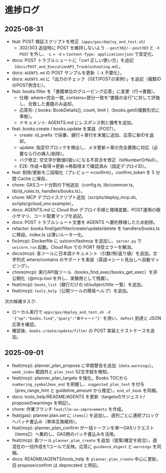 # 進捗ログ

## 2025-08-31

- feat: POST 検証スクリプトを修正（`apps/gas/deploy_and_test.sh`）
  - 302/303 追従時に POST を維持しないよう `--post302/--post303` と `-X POST` を外し、`-L` + `-d` + `Content-Type: application/json` で安定化。
- docs: POST トラブルシュートに「curl 正しい使い方」を追記（`docs/POST_and_ExecutionAPI_Troubleshooting.md`）。
- docs: `AGENTS.md` の POST サンプルを更新（`-X` 不要化）。
- docs: `AGENTS.md` に「出力のチェック（GET/POSTの実例）」を追記（複数IDのPOST例含む）。
- feat: books.filter を「書籍単位のグルーピング応答」に変更（行→書籍）。
  - 仕様: where=完全一致, contains=部分一致を“書籍の全行”に対して評価し、合致した書籍のみ返却。
  - 応答形: { books: BookDetails[], count, limit }（books.getの複数形式に準拠）。
  - ドキュメント: AGENTS.md にレスポンス例と備考を追加。
- feat: books.create / books.update を実装（POST）。
  - create: id_prefix で採番、親行＋章行を末尾に追加、応答に新IDを返却。
  - update: 指定IDブロックを検出し、メタ更新＋章の完全置換に対応（必要なら行の挿入/削除）。
  - バグ修正: 空文字が数値0扱いになる不具合を修正（toNumberOrNull）。
  - E2E: 作成→取得→更新→再取得まで確認済み（固定デプロイID）。
- feat: 削除/更新を二段階化（プレビュー→confirm）。confirm_token を 5 分間 Cache に保存。
- chore: GASコード分割の下地追加（config.ts, lib/common.ts, lib/id_rules.ts, handlers/books.ts）。
- chore: MCP デプロイスクリプト追加（scripts/deploy_mcp.sh, scripts/gcloud_env.example）。
- docs: AGENTS.md に Cloud Run デプロイ手順と環境変数、POST運用の極小サマリ、コード配置マップを追記。
- docs: POST トラブルシュート文書を AGENTS へ要約移植したため削除。
- refactor: books.find/get/filter/create/update/delete を handlers/books.ts に移設。index.ts は薄いルーター化。
- fix(mcp): Dockerfile に uvicorn/fastmcp を追加し、`server.py` で `uvicorn.run` 起動。Cloud Run での PORT 待受エラーを解消。
 - docs(mcp): 各ツールに日本語ドキュメント（引数/例/返り値）を追加。文字列式 where/contains のサポートを実装（英語→シート見出しへ自動マッピング）。
 - chore(mcp): 実行API版ツール（books_find_exec/books_get_exec）を非公開化（@mcp.tool を外し、実験用として残置）。
 - feat(mcp): `books_list`（親行だけの id/subject/title 一覧）を追加。
 - feat(mcp): `tools_help`（公開ツールの簡易ヘルプ）を追加。

次の候補タスク:
- ローカル実行で `apps/gas/deploy_and_test.sh -d '{"op":"books.find","query":"青チャート"}'` を用い、`doPost` 到達と JSON 応答を確認。
- 確認後、`books.create/update/filter` の POST 実装とテストケースを追加。

## 2025-09-01

- feat(mcp): planner_plan_propose に早期警告を追加（`data.warnings`）。`week_index` 範囲外と `plan_text` 52文字超を検知。
- feat(mcp): planner_plan_targets を強化。Books TOCから `numbering_symbol`/`max_end` を把握し、`suggested_plan_text` を付与（prev_range_hint と guideline_amount から推定）。`end_of_book` を同梱。
- docs: tools_help/README/AGENTS を更新（targetsのサジェスト/ proposeのwarnings を明記）。
- chore: 作業ブランチ `feat/llm-ux-improvements` を作成。
- feat(gas): planner.plan.set に `items[]` を追加し、週列ごとに連続ブロックへバッチ書込み（単体互換維持）。
- feat(mcp): planner_plan_confirm が一括トークンを単一GASリクエスト（items[]）へ集約し、GAS側のバッチ書込みを活用。
- feat(mcp): 新ツール `planner_plan_create` を追加（提案/確定を統合）。週混在の一括作成を1コールで反映。応答に `guidance_digest` と `warnings` を同梱。
- docs: README/AGENTS/tools_help を `planner_plan_create` 中心に更新。旧 propose/confirm は deprecated と明記。

